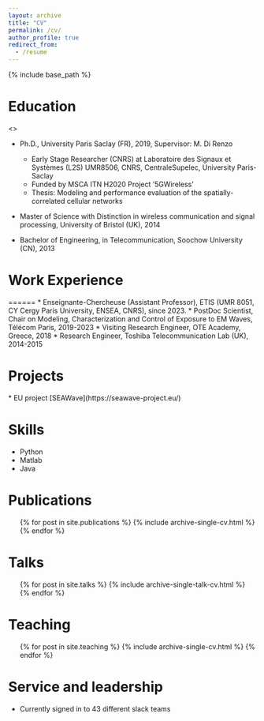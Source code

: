 ```yaml
---
layout: archive
title: "CV"
permalink: /cv/
author_profile: true
redirect_from:
  - /resume
---
```


{% include base_path %}

<h1>Education</h1>

<>
* Ph.D., University Paris Saclay (FR), 2019, Supervisor: M. Di Renzo
  * Early Stage Researcher (CNRS) at Laboratoire des Signaux et Systèmes (L2S) UMR8506, CNRS, CentraleSupelec, University Paris-Saclay
  * Funded by MSCA ITN H2020 Project ’5GWireless’
  * Thesis: Modeling and performance evaluation of the spatially-correlated cellular networks
  <!---* Jury of oral defense: I. Fijalkow (Chair), M. Dias de Amorim (referee), P. Mary (referee), M. Coupechoux, P. Martins, L. Mroueh-->

* Master of Science with Distinction in wireless communication and signal processing, University of Bristol (UK), 2014

* Bachelor of Engineering, in Telecommunication, Soochow University (CN), 2013



<h1>Work Experience</h1>
======
* Enseignante-Chercheuse (Assistant Professor), ETIS (UMR 8051, CY Cergy Paris University, ENSEA, CNRS), since 2023.
* PostDoc Scientist, Chair on Modeling, Characterization and Control of Exposure to EM Waves, Télécom Paris, 2019-2023
* Visiting Research Engineer, OTE Academy, Greece, 2018
* Research Engineer, Toshiba Telecommunication Lab (UK), 2014-2015 


<h1>Projects</h1>
* EU project [SEAWave](https://seawave-project.eu/)



  
Skills
======
* Python
* Matlab
* Java

Publications
======
  <ul>{% for post in site.publications %}
    {% include archive-single-cv.html %}
  {% endfor %}</ul>
  
Talks
======
  <ul>{% for post in site.talks %}
    {% include archive-single-talk-cv.html %}
  {% endfor %}</ul>
  
Teaching
======
  <ul>{% for post in site.teaching %}
    {% include archive-single-cv.html %}
  {% endfor %}</ul>
  
Service and leadership
======
* Currently signed in to 43 different slack teams
